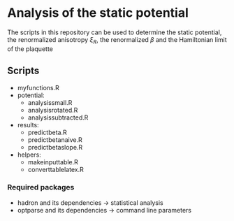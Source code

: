 # Analysis of the static potential

The scripts in this repository can be used to determine the static potential, the renormalized anisotropy $\xi_R$, the renormalized $\beta$ and the Hamiltonian limit of the plaquette

## Scripts

- myfunctions.R
- potential:
    - analysissmall.R
    - analysisrotated.R
    - analysissubtracted.R
- results:
    - predictbeta.R
    - predictbetanaive.R
    - predictbetaslope.R
- helpers:
    - makeinputtable.R
    - converttablelatex.R

### Required packages
 - hadron and its dependencies -> statistical analysis
 - optparse and its dependencies -> command line parameters


